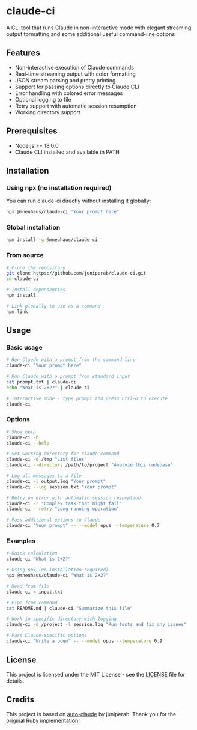 # claude-ci

A CLI tool that runs Claude in non-interactive mode with elegant streaming output formatting
and some additional useful command-line options

## Features

- Non-interactive execution of Claude commands
- Real-time streaming output with color formatting
- JSON stream parsing and pretty printing
- Support for passing options directly to Claude CLI
- Error handling with colored error messages
- Optional logging to file
- Retry support with automatic session resumption
- Working directory support

## Prerequisites

- Node.js >= 18.0.0
- Claude CLI installed and available in PATH

## Installation

### Using npx (no installation required)

You can run claude-ci directly without installing it globally:

```bash
npx @mneuhaus/claude-ci "Your prompt here"
```

### Global installation

```bash
npm install -g @mneuhaus/claude-ci
```

### From source

```bash
# Clone the repository
git clone https://github.com/juniperab/claude-ci.git
cd claude-ci

# Install dependencies
npm install

# Link globally to use as a command
npm link
```

## Usage

### Basic usage

```bash
# Run Claude with a prompt from the command line
claude-ci "Your prompt here"

# Run Claude with a prompt from standard input
cat prompt.txt | claude-ci
echo "What is 2+2?" | claude-ci

# Interactive mode - type prompt and press Ctrl-D to execute
claude-ci
```

### Options

```bash
# Show help
claude-ci -h
claude-ci --help

# Set working directory for claude command
claude-ci -d /tmp "List files"
claude-ci --directory /path/to/project "Analyze this codebase"

# Log all messages to a file
claude-ci -l output.log "Your prompt"
claude-ci --log session.txt "Your prompt"

# Retry on error with automatic session resumption
claude-ci -r "Complex task that might fail"
claude-ci --retry "Long running operation"

# Pass additional options to Claude
claude-ci "Your prompt" -- --model opus --temperature 0.7
```

### Examples

```bash
# Quick calculation
claude-ci "What is 2+2?"

# Using npx (no installation required)
npx @mneuhaus/claude-ci "What is 2+2?"

# Read from file
claude-ci < input.txt

# Pipe from command
cat README.md | claude-ci "Summarize this file"

# Work in specific directory with logging
claude-ci -d /project -l session.log "Run tests and fix any issues"

# Pass Claude-specific options
claude-ci "Write a poem" -- --model opus --temperature 0.9
```

## License

This project is licensed under the MIT License - see the [LICENSE](LICENSE) file for details.

## Credits

This project is based on [auto-claude](https://github.com/juniperab/auto-claude) by juniperab. Thank you for the original Ruby implementation!
